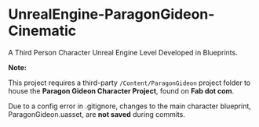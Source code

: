 # UnrealEngine-ParagonGideon-Cinematic
A Third Person Character Unreal Engine Level Developed in Blueprints.

**Note:**

This project requires a third-party `/Content/ParagonGideon` project folder to house the **Paragon Gideon Character Project**, found on **Fab dot com**.

Due to a config error in .gitignore, changes to the main character blueprint, ParagonGideon.uasset, are **not saved** during commits.